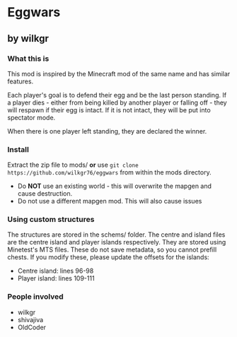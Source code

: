 # Eggwars
## by wilkgr


### What this is
This mod is inspired by the Minecraft mod of the same name and has similar features.

Each player's goal is to defend their egg and be the last person standing. If a player dies - either from being killed by another player or falling off - they will respawn if their egg is intact. If it is not intact, they will be put into spectator mode.

When there is one player left standing, they are declared the winner.

### Install
Extract the zip file to mods/ **or** use `git clone https://github.com/wilkgr76/eggwars` from within the mods directory.

* Do **NOT** use an existing world - this will overwrite the mapgen and cause destruction.
* Do not use a different mapgen mod. This will also cause issues

### Using custom structures
The structures are stored in the schems/ folder. The centre and island files are the centre island and player islands respectively. They are stored using Minetest's MTS files. These do not save metadata, so you cannot prefill chests. If you modify these, please update the offsets for the islands:
* Centre island: lines 96-98
* Player island: lines 109-111

### People involved
* wilkgr
* shivajiva
* OldCoder
